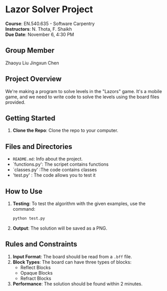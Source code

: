 # Lazor Solver Project

**Course**: EN.540.635 - Software Carpentry  
**Instructors**: N. Thota, F. Shaikh  
**Due Date**: November 6, 4:30 PM  

## Group Member
Zhaoyu Liu
Jingxun Chen
## Project Overview

We're making a program to solve levels in the "Lazors" game. It's a mobile game, and we need to write code to solve the levels using the board files provided.

## Getting Started

1. **Clone the Repo**: Clone the repo to your computer.

## Files and Directories

- `README.md`: Info about the project.
- `functions.py': The scripet contains functions
- `classes.py' :The code contains classes
- 'test.py' : The code allows you to test it

## How to Use

1. **Testing**: To test the algorithm with the given examples, use the command:
   ```bash
   python test.py
   ```
2. **Output**: The solution will be saved as a PNG.

## Rules and Constraints

1. **Input Format**: The board should be read from a `.bff` file.
2. **Block Types**: The board can have three types of blocks:
   - Reflect Blocks
   - Opaque Blocks
   - Refract Blocks
3. **Performance**: The solution should be found within 2 minutes.


